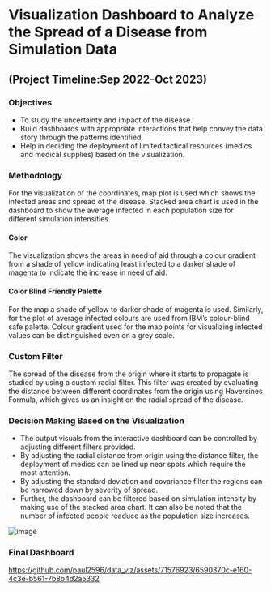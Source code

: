 # Visualization Dashboard to Analyze the Spread of a Disease from Simulation Data 
## (Project Timeline:Sep 2022-Oct 2023)

### Objectives
- To study the uncertainty and impact of the disease. 
- Build dashboards with appropriate interactions that help convey the data story through the patterns identified.
- Help in deciding the deployment of limited tactical resources (medics and medical supplies) based on the visualization.

### Methodology
For the visualization of the coordinates, map plot is used which shows the infected areas and spread of the disease. 
Stacked area chart is used in the dashboard to show the average infected in each population size for different simulation intensities.

#### Color
The visualization shows the areas in need of aid through a colour gradient from a shade of yellow indicating least infected to a darker shade of magenta to indicate the increase in need of aid.
#### Color Blind Friendly Palette
For the map a shade of yellow to darker shade of magenta is used. Similarly, for the plot of average infected colours are used from IBM’s colour-blind safe palette. Colour gradient used for the map points for visualizing infected values can be distinguished even on a grey scale.

### Custom Filter
The spread of the disease from the origin where it starts to propagate is studied by using a custom radial filter. 
This filter was created by evaluating the distance between different coordinates from the origin using Haversines Formula, which gives us an insight on the radial spread of the disease.

### Decision Making Based on the Visualization
- The output visuals from the interactive dashboard can be controlled by adjusting different filters provided.
- By adjusting the radial distance from origin using the distance filter, the deployment of medics can be lined up near spots which require the most attention.
- By adjusting the standard deviation and covariance filter the regions can be narrowed down by severity of spread.
- Further, the dashboard can be filtered based on simulation intensity by making use of the stacked area chart. It can also be noted that the number of infected people readuce as the population size increases.

![image](https://github.com/paul2596/data_viz/assets/71576923/9d3933f8-7277-4eb3-831f-1ee7cf6a17b7)

### Final Dashboard
https://github.com/paul2596/data_viz/assets/71576923/6590370c-e160-4c3e-b561-7b8b4d2a5332

